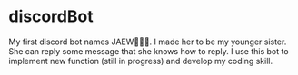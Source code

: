 # discordBot
My first discord bot names JAEW💁🏽‍♀️. I made her to be my younger sister. She can reply some message that she knows how to reply. I use this bot to implement new function (still in progress) and develop my coding skill.
